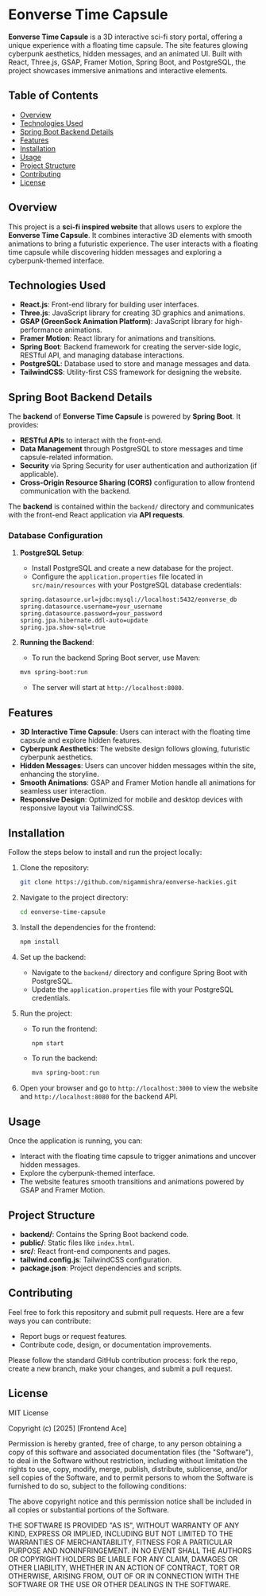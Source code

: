 # Eonverse Time Capsule

**Eonverse Time Capsule** is a 3D interactive sci-fi story portal, offering a unique experience with a floating time capsule. The site features glowing cyberpunk aesthetics, hidden messages, and an animated UI. Built with React, Three.js, GSAP, Framer Motion, Spring Boot, and PostgreSQL, the project showcases immersive animations and interactive elements.

## Table of Contents

- [Overview](#overview)
- [Technologies Used](#technologies-used)
- [Spring Boot Backend Details](#spring-boot-backend-details)
- [Features](#features)
- [Installation](#installation)
- [Usage](#usage)
- [Project Structure](#project-structure)
- [Contributing](#contributing)
- [License](#license)

## Overview

This project is a **sci-fi inspired website** that allows users to explore the **Eonverse Time Capsule**. It combines interactive 3D elements with smooth animations to bring a futuristic experience. The user interacts with a floating time capsule while discovering hidden messages and exploring a cyberpunk-themed interface.

## Technologies Used

- **React.js**: Front-end library for building user interfaces.
- **Three.js**: JavaScript library for creating 3D graphics and animations.
- **GSAP (GreenSock Animation Platform)**: JavaScript library for high-performance animations.
- **Framer Motion**: React library for animations and transitions.
- **Spring Boot**: Backend framework for creating the server-side logic, RESTful API, and managing database interactions.
- **PostgreSQL**: Database used to store and manage messages and data.
- **TailwindCSS**: Utility-first CSS framework for designing the website.

## Spring Boot Backend Details

The **backend** of **Eonverse Time Capsule** is powered by **Spring Boot**. It provides:

- **RESTful APIs** to interact with the front-end.
- **Data Management** through PostgreSQL to store messages and time capsule-related information.
- **Security** via Spring Security for user authentication and authorization (if applicable).
- **Cross-Origin Resource Sharing (CORS)** configuration to allow frontend communication with the backend.

The **backend** is contained within the `backend/` directory and communicates with the front-end React application via **API requests**.

### Database Configuration

1. **PostgreSQL Setup**:
    - Install PostgreSQL and create a new database for the project.
    - Configure the `application.properties` file located in `src/main/resources` with your PostgreSQL database credentials:

    ```properties
    spring.datasource.url=jdbc:mysql://localhost:5432/eonverse_db
    spring.datasource.username=your_username
    spring.datasource.password=your_password
    spring.jpa.hibernate.ddl-auto=update
    spring.jpa.show-sql=true
    ```

2. **Running the Backend**:
    - To run the backend Spring Boot server, use Maven:
    ```bash
    mvn spring-boot:run
    ```

    - The server will start at `http://localhost:8080`.

## Features

- **3D Interactive Time Capsule**: Users can interact with the floating time capsule and explore hidden features.
- **Cyberpunk Aesthetics**: The website design follows glowing, futuristic cyberpunk aesthetics.
- **Hidden Messages**: Users can uncover hidden messages within the site, enhancing the storyline.
- **Smooth Animations**: GSAP and Framer Motion handle all animations for seamless user interaction.
- **Responsive Design**: Optimized for mobile and desktop devices with responsive layout via TailwindCSS.

## Installation

Follow the steps below to install and run the project locally:

1. Clone the repository:

    ```bash
    git clone https://github.com/nigammishra/eonverse-hackies.git
    ```

2. Navigate to the project directory:

    ```bash
    cd eonverse-time-capsule
    ```

3. Install the dependencies for the frontend:

    ```bash
    npm install
    ```

4. Set up the backend:

    - Navigate to the `backend/` directory and configure Spring Boot with PostgreSQL.
    - Update the `application.properties` file with your PostgreSQL credentials.

5. Run the project:

    - To run the frontend:

        ```bash
        npm start
        ```

    - To run the backend:

        ```bash
        mvn spring-boot:run
        ```

6. Open your browser and go to `http://localhost:3000` to view the website and `http://localhost:8080` for the backend API.

## Usage

Once the application is running, you can:

- Interact with the floating time capsule to trigger animations and uncover hidden messages.
- Explore the cyberpunk-themed interface.
- The website features smooth transitions and animations powered by GSAP and Framer Motion.

## Project Structure

- **backend/**: Contains the Spring Boot backend code.
- **public/**: Static files like `index.html`.
- **src/**: React front-end components and pages.
- **tailwind.config.js**: TailwindCSS configuration.
- **package.json**: Project dependencies and scripts.

## Contributing

Feel free to fork this repository and submit pull requests. Here are a few ways you can contribute:

- Report bugs or request features.
- Contribute code, design, or documentation improvements.

Please follow the standard GitHub contribution process: fork the repo, create a new branch, make your changes, and submit a pull request.

## License

MIT License

Copyright (c) [2025] [Frontend Ace]

Permission is hereby granted, free of charge, to any person obtaining a copy
of this software and associated documentation files (the "Software"), to deal
in the Software without restriction, including without limitation the rights
to use, copy, modify, merge, publish, distribute, sublicense, and/or sell
copies of the Software, and to permit persons to whom the Software is
furnished to do so, subject to the following conditions:

The above copyright notice and this permission notice shall be included in all
copies or substantial portions of the Software.

THE SOFTWARE IS PROVIDED "AS IS", WITHOUT WARRANTY OF ANY KIND, EXPRESS OR
IMPLIED, INCLUDING BUT NOT LIMITED TO THE WARRANTIES OF MERCHANTABILITY,
FITNESS FOR A PARTICULAR PURPOSE AND NONINFRINGEMENT. IN NO EVENT SHALL THE
AUTHORS OR COPYRIGHT HOLDERS BE LIABLE FOR ANY CLAIM, DAMAGES OR OTHER
LIABILITY, WHETHER IN AN ACTION OF CONTRACT, TORT OR OTHERWISE, ARISING FROM,
OUT OF OR IN CONNECTION WITH THE SOFTWARE OR THE USE OR OTHER DEALINGS IN
THE SOFTWARE.
